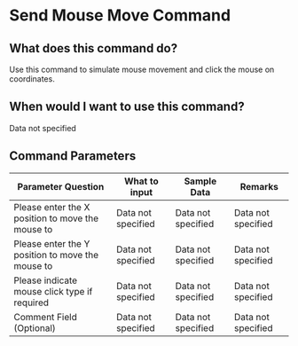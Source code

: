 <!--TITLE: Send Mouse Move Command -->
<!-- SUBTITLE: a command in the Input Commands group -->
# Send Mouse Move Command


## What does this command do?
Use this command to simulate mouse movement and click the mouse on coordinates.


## When would I want to use this command?
Data not specified


## Command Parameters
| Parameter Question   	| What to input  	|  Sample Data 	| Remarks  	|
| ---                    | ---               | ---           | ---       |
|Please enter the X position to move the mouse to|Data not specified|Data not specified|Data not specified|
|Please enter the Y position to move the mouse to|Data not specified|Data not specified|Data not specified|
|Please indicate mouse click type if required|Data not specified|Data not specified|Data not specified|
|Comment Field (Optional)|Data not specified|Data not specified|Data not specified|


